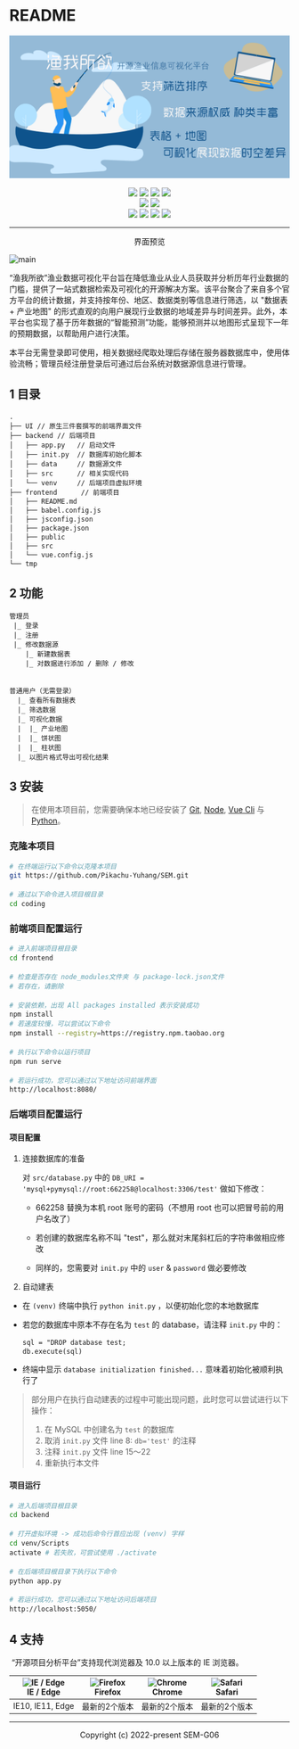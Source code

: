 # README

![banner](.\img\banner.png)

<p align="center">
    <img src=https://img.shields.io/badge/lisence-MIT-3B9DDF?style=flat-square>
    <img src=https://img.shields.io/badge/VueCli-5.0.0-3EAF7C?style=flat-square>
    <img src=https://img.shields.io/badge/Echarts-5.4.0-E43961?style=flat-square>
    <img src=https://img.shields.io/badge/axios-1.2.0-5A29E4?style=flat-square>
</br>
    <img src=https://img.shields.io/badge/numpy-1.24.0-013243?style=flat-square>
    <img src=https://img.shields.io/badge/sklearn-1.2.0-EC9C4B?style=flat-square>
</br>
    <img src=https://img.shields.io/badge/Python-3.11.0-1E415E?style=flat-square>
    <img src=https://img.shields.io/badge/Flask-2.2.2-000000?style=flat-square>
    <img src=https://img.shields.io/badge/PyMySQL-1.0.2-006DAD?style=flat-square>
    <img src=https://img.shields.io/badge/SQLAlchemy-1.4.45-778877?style=flat-square>
</p>



---

<center>界面预览</center>

![main](.\img\main.png)

​	“渔我所欲”渔业数据可视化平台旨在降低渔业从业人员获取并分析历年行业数据的门槛，提供了一站式数据检索及可视化的开源解决方案。该平台聚合了来自多个官方平台的统计数据，并支持按年份、地区、数据类别等信息进行筛选，以 "数据表 + 产业地图" 的形式直观的向用户展现行业数据的地域差异与时间差异。此外，本平台也实现了基于历年数据的“智能预测”功能，能够预测并以地图形式呈现下一年的预期数据，以帮助用户进行决策。

​	本平台无需登录即可使用，相关数据经爬取处理后存储在服务器数据库中，使用体验流畅；管理员经注册登录后可通过后台系统对数据源信息进行管理。

## 1 目录

```
.
├── UI // 原生三件套撰写的前端界面文件
├── backend // 后端项目
│   ├── app.py   // 启动文件
│   ├── init.py  // 数据库初始化脚本
│   ├── data     // 数据源文件
│   ├── src      // 相关实现代码
│   └── venv     // 后端项目虚拟环境
├── frontend      // 前端项目
│   ├── README.md
│   ├── babel.config.js
│   ├── jsconfig.json
│   ├── package.json
│   ├── public
│   ├── src
│   └── vue.config.js
└── tmp
```

## 2 功能

```
管理员
 |_ 登录
 |_ 注册
 |_ 修改数据源
    |_ 新建数据表
    |_ 对数据进行添加 / 删除 / 修改
    
    
普通用户（无需登录）
  |_ 查看所有数据表
  |_ 筛选数据
  |_ 可视化数据
  |  |_ 产业地图
  |  |_ 饼状图
  |  |_ 柱状图
  |_ 以图片格式导出可视化结果
```

## 3 安装

> 在使用本项目前，您需要确保本地已经安装了 [Git](https://git-scm.com/),  [Node](http://nodejs.org/),  [Vue Cli](https://cli.vuejs.org/zh/guide/) 与 [Python](https://www.python.org/)。

### 克隆本项目

```bash
# 在终端运行以下命令以克隆本项目
git https://github.com/Pikachu-Yuhang/SEM.git

# 通过以下命令进入项目根目录
cd coding
```

### 前端项目配置运行

```bash
# 进入前端项目根目录
cd frontend 

# 检查是否存在 node_modules文件夹 与 package-lock.json文件
# 若存在，请删除

# 安装依赖，出现 All packages installed 表示安装成功
npm install
# 若速度较慢，可以尝试以下命令
npm install --registry=https://registry.npm.taobao.org

# 执行以下命令以运行项目
npm run serve

# 若运行成功，您可以通过以下地址访问前端界面
http://localhost:8080/
```

### 后端项目配置运行

#### 项目配置

1. 连接数据库的准备

   对 `src/database.py` 中的 `DB_URI = 'mysql+pymysql://root:662258@localhost:3306/test'` 做如下修改：

   - 662258 替换为本机 root 账号的密码（不想用 root 也可以把冒号前的用户名改了）
   - 若创建的数据库名称不叫 "test"，那么就对末尾斜杠后的字符串做相应修改

   - 同样的，您需要对 `init.py` 中的 `user` & `password` 做必要修改

2. 自动建表

- 在 `(venv)` 终端中执行 `python init.py` ，以便初始化您的本地数据库

- 若您的数据库中原本不存在名为 `test` 的 database，请注释 `init.py` 中的：

  ```
  sql = "DROP database test;
  db.execute(sql)
  ```

- 终端中显示 `database initialization finished...` 意味着初始化被顺利执行了

> 部分用户在执行自动建表的过程中可能出现问题，此时您可以尝试进行以下操作：
>
> 1. 在 MySQL 中创建名为 `test` 的数据库
> 2. 取消 `init.py` 文件 line 8: `db='test'` 的注释
> 3. 注释 `init.py` 文件 line 15～22
> 4. 重新执行本文件

#### 项目运行

```bash
# 进入后端项目根目录
cd backend

# 打开虚拟环境 -> 成功后命令行首应出现 (venv) 字样
cd venv/Scripts
activate # 若失败，可尝试使用 ./activate

# 在后端项目根目录下执行以下命令
python app.py

# 若运行成功，您可以通过以下地址访问后端项目
http://localhost:5050/
```

## 4 支持

​	“开源项目分析平台”支持现代浏览器及 10.0 以上版本的 IE 浏览器。


| <img src="https://raw.githubusercontent.com/alrra/browser-logos/master/src/edge/edge_48x48.png" alt="IE / Edge" width="24px" height="24px"><br/>IE / Edge | <img src="https://raw.githubusercontent.com/alrra/browser-logos/master/src/firefox/firefox_48x48.png" alt="Firefox" width="24px" height="24px"><br/>Firefox | <img src="https://raw.githubusercontent.com/alrra/browser-logos/master/src/chrome/chrome_48x48.png" alt="Chrome" width="24px" height="24px"><br/>Chrome | <img src="https://raw.githubusercontent.com/alrra/browser-logos/master/src/safari/safari_48x48.png" alt="Safari" width="24px" height="24px"><br/>Safari |
| :----------------------------------------------------------: | :----------------------------------------------------------: | :----------------------------------------------------------: | :----------------------------------------------------------: |
|                      IE10,  IE11,  Edge                      |                        最新的2个版本                         |                        最新的2个版本                         |                        最新的2个版本                         |

---

<center>Copyright (c) 2022-present SEM-G06</center>



